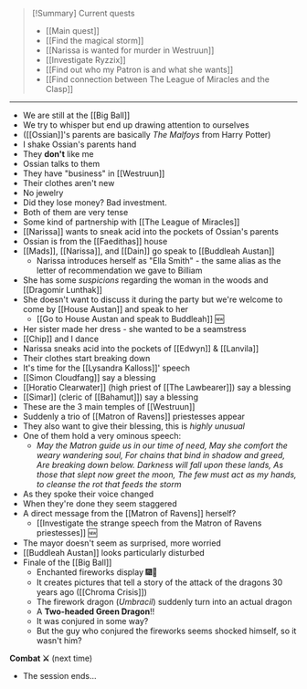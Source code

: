 > [!Summary] Current quests
> - [[Main quest]]
> - [[Find the magical storm]]
> - [[Narissa is wanted for murder in Westruun]]
> - [[Investigate Ryzzix]]
> - [[Find out who my Patron is and what she wants]]
> - [[Find connection between The League of Miracles and the Clasp]]

---
- We are still at the [[Big Ball]]
- We try to whisper but end up drawing attention to ourselves
- ([[Ossian]]'s parents are basically *The Malfoys* from Harry Potter)
- I shake Ossian's parents hand
- They **don't** like me
- Ossian talks to them
- They have "business" in [[Westruun]]
- Their clothes aren't new
- No jewelry
- Did they lose money? Bad investment.
- Both of them are very tense
- Some kind of partnership with [[The League of Miracles]]
- [[Narissa]] wants to sneak acid into the pockets of Ossian's parents
- Ossian is from the [[Faedithas]] house
- [[Mads]], [[Narissa]], and [[Dain]] go speak to [[Buddleah Austan]]
	- Narissa introduces herself as "Ella Smith" - the same alias as the letter of recommendation we gave to Billiam
- She has some *suspicions* regarding the woman in the woods and [[Dragomir Lunthak]]
- She doesn't want to discuss it during the party but we're welcome to come by [[House Austan]] and speak to her
	- [[Go to House Austan and speak to Buddleah]] 🆕
- Her sister made her dress - she wanted to be a seamstress
- [[Chip]] and I dance
- Narissa sneaks acid into the pockets of [[Edwyn]] & [[Lanvila]]
- Their clothes start breaking down
- It's time for the [[Lysandra Kalloss]]' speech
- [[Simon Cloudfang]] say a blessing
- [[Horatio Clearwater]] (high priest of [[The Lawbearer]]) say a blessing
- [[Simar]] (cleric of [[Bahamut]]) say a blessing
- These are the 3 main temples of [[Westruun]]
- Suddenly a trio of [[Matron of Ravens]] priestesses appear
- They also want to give their blessing, this is *highly unusual*
- One of them hold a very ominous speech:
	- *May the Matron guide us in our time of need,
	  May she comfort the weary wandering soul,
	  For chains that bind in shadow and greed,
	  Are breaking down below.
	  Darkness will fall upon these lands,
	  As those that slept now greet the moon,
	  The few must act as my hands, to cleanse the rot that feeds the storm*
- As they spoke their voice changed
- When they're done they seem staggered
- A direct message from the [[Matron of Ravens]] herself?
	- [[Investigate the strange speech from the Matron of Ravens priestesses]] 🆕
- The mayor doesn't seem as surprised, more worried
- [[Buddleah Austan]] looks particularly disturbed
- Finale of the [[Big Ball]]
	- Enchanted fireworks display 🎆🎇
	- It creates pictures that tell a story of the attack of the dragons 30 years ago ([[Chroma Crisis]])
	- The firework dragon (*Umbracil*) suddenly turn into an actual dragon
	- A **Two-headed Green Dragon**!!
	- It was conjured in some way?
	- But the guy who conjured the fireworks seems shocked himself, so it wasn't him?

**Combat ⚔** (next time)

- The session ends...
